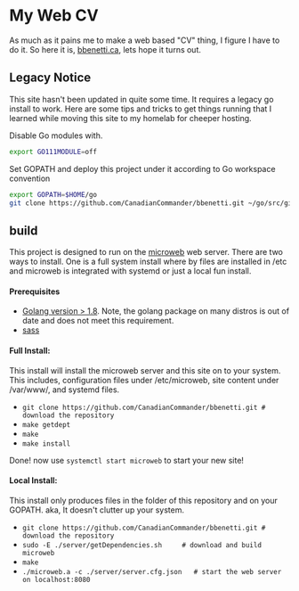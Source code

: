 # My Web CV
As much as it pains me to make a web based "CV" thing, I figure I have to do it. So here it is, [bbenetti.ca](https://bbenetti.ca/), lets hope it turns out.

## Legacy Notice 
This site hasn't been updated in quite some time. It requires a legacy go install to work. 
Here are some tips and tricks to get things running that I learned while moving this site to my homelab for cheeper hosting. 

Disable Go modules with.
```bash
export GO111MODULE=off
```

Set GOPATH and deploy this project under it according to Go workspace convention
```bash
export GOPATH=$HOME/go
git clone https://github.com/CanadianCommander/bbenetti.git ~/go/src/github.com/CanadianCommander/bbenetti
```

## build
This project is designed to run on the [microweb](https://github.com/CanadianCommander/MicroWeb) web server. There are two ways to install. One is a full system install where by files are installed in /etc and microweb is integrated with systemd or just a local fun install.

#### Prerequisites
- [Golang version > 1.8](https://golang.org/dl/). Note, the golang package on many distros is out of date and does not meet this requirement.
- [sass](https://sass-lang.com/dart-sass)

#### Full Install:
This install will install the microweb server and this site on to your system. This includes,
configuration files under /etc/microweb, site content under /var/www/, and systemd files.
- `git clone https://github.com/CanadianCommander/bbenetti.git # download the repository`
- `make getdept`
- `make`
- `make install`

Done! now use `systemctl start microweb` to start your new site!

#### Local Install:
This install only produces files in the folder of this repository and on your GOPATH. aka,
It doesn't clutter up your system.
- `git clone https://github.com/CanadianCommander/bbenetti.git # download the repository`
- `sudo -E ./server/getDependencies.sh     # download and build microweb`
- `make`
- `./microweb.a -c ./server/server.cfg.json   # start the web server on localhost:8080`
